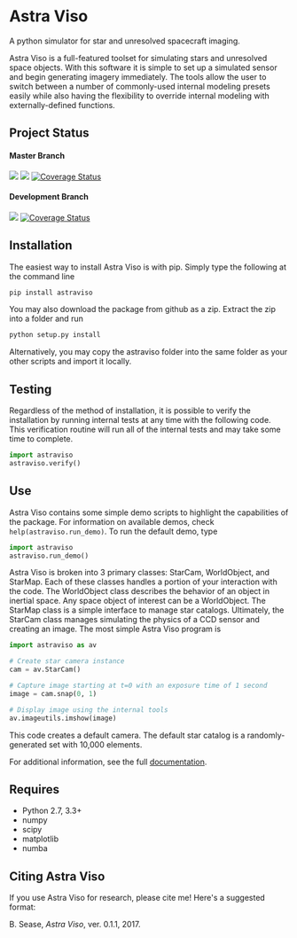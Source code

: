 # Astra Viso

A python simulator for star and unresolved spacecraft imaging.


Astra Viso is a full-featured toolset for simulating stars and unresolved space objects. With this software it is simple to set up a simulated sensor and begin generating imagery immediately. The tools allow the user to switch between a number of commonly-used internal modeling presets easily while also having the flexibility to override internal modeling with externally-defined functions.


## Project Status

#### Master Branch

![](https://img.shields.io/pypi/v/astraviso.svg) ![](https://travis-ci.org/bradsease/astra-viso.svg?branch=master) [![Coverage Status](https://coveralls.io/repos/github/bradsease/astra-viso/badge.svg?branch=master)](https://coveralls.io/github/bradsease/astra-viso?branch=master)

#### Development Branch

![](https://travis-ci.org/bradsease/astra-viso.svg?branch=Dev) [![Coverage Status](https://coveralls.io/repos/github/bradsease/astra-viso/badge.svg?branch=Dev)](https://coveralls.io/github/bradsease/astra-viso?branch=Dev)


## Installation

The easiest way to install Astra Viso is with pip. Simply type the following at the command line
```python
pip install astraviso
```
You may also download the package from github as a zip. Extract the zip into a folder and run
```python
python setup.py install
```
Alternatively, you may copy the astraviso folder into the same folder as your other scripts and import it locally.


## Testing

Regardless of the method of installation, it is possible to verify the installation by running internal tests at any time with the following code. This verification routine will run all of the internal tests and may take some time to complete.
```python
import astraviso
astraviso.verify()
```


## Use

Astra Viso contains some simple demo scripts to highlight the capabilities of the package. For information on available demos, check `help(astraviso.run_demo)`. To run the default demo, type
```python
import astraviso
astraviso.run_demo()
```
Astra Viso is broken into 3 primary classes: StarCam, WorldObject, and StarMap. Each of these classes handles a portion of your interaction with the code. The WorldObject class describes the behavior of an object in inertial space. Any space object of interest can be a WorldObject. The StarMap class is a simple interface to manage star catalogs. Ultimately, the StarCam class manages simulating the physics of a CCD sensor and creating an image. The most simple Astra Viso program is
```python
import astraviso as av

# Create star camera instance
cam = av.StarCam()

# Capture image starting at t=0 with an exposure time of 1 second
image = cam.snap(0, 1)

# Display image using the internal tools
av.imageutils.imshow(image)
```
This code creates a default camera. The default star catalog is a randomly-generated set with 10,000 elements.


For additional information, see the full 	[documentation](https://bradsease.github.io/astraviso).

## Requires
* Python 2.7, 3.3+
* numpy
* scipy
* matplotlib
* numba


## Citing Astra Viso

If you use Astra Viso for research, please cite me! Here's a suggested format:

B. Sease, *Astra Viso*, ver. 0.1.1, 2017.
